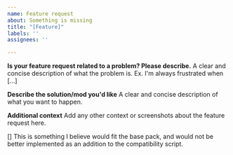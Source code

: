 ```yaml
---
name: Feature request
about: Something is missing
title: "[Feature]"
labels: ''
assignees: ''

---
```


**Is your feature request related to a problem? Please describe.**
A clear and concise description of what the problem is. Ex. I'm always frustrated when [...]

**Describe the solution/mod you'd like**
A clear and concise description of what you want to happen.

**Additional context**
Add any other context or screenshots about the feature request here.

[] This is something I believe would fit the base pack, and would not be better implemented as an addition to the compatibility script.
